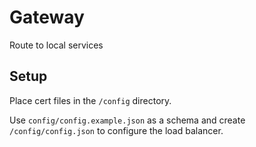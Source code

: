 # Gateway

Route to local services

## Setup

Place cert files in the `/config` directory.

Use `config/config.example.json` as a schema and create `/config/config.json` to configure the load balancer.
